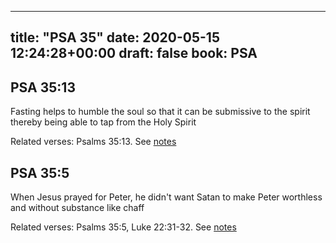
---
title: "PSA 35"
date: 2020-05-15 12:24:28+00:00
draft: false
book: PSA
---

## PSA 35:13

Fasting helps to humble the soul so that it can be submissive to the spirit thereby being able to tap from the Holy Spirit

Related verses: Psalms 35:13. See [notes](https://my.bible.com/notes/3430013474955846637)


## PSA 35:5

When Jesus prayed for Peter, he didn't want Satan to make Peter worthless and without substance like chaff

Related verses: Psalms 35:5, Luke 22:31-32. See [notes](https://my.bible.com/notes/3430012200793400270)


